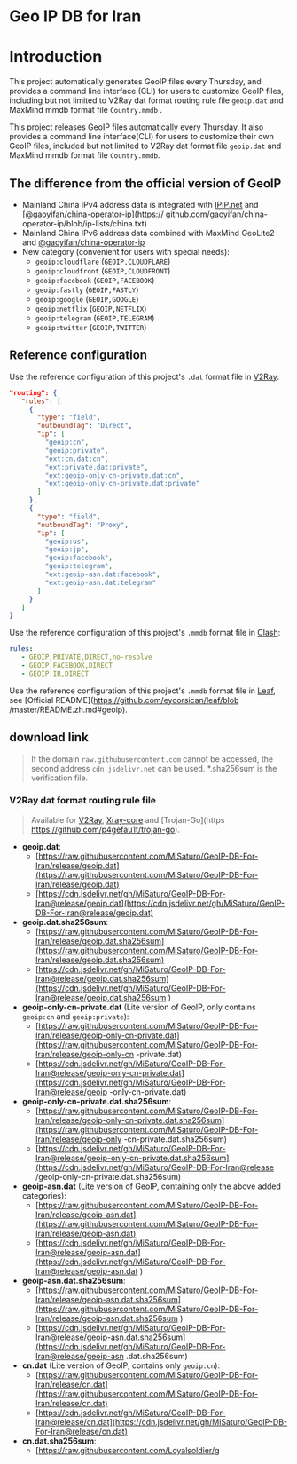 # Geo IP DB for Iran

# Introduction

This project automatically generates GeoIP files every Thursday, and provides a command line interface (CLI) for users to customize GeoIP files, including but not limited to V2Ray dat format routing rule file `geoip.dat` and MaxMind mmdb format file `Country.mmdb` .

This project releases GeoIP files automatically every Thursday. It also provides a command line interface(CLI) for users to customize their own GeoIP files, included but not limited to V2Ray dat format file `geoip.dat` and MaxMind mmdb format file `Country.mmdb`.

## The difference from the official version of GeoIP

- Mainland China IPv4 address data is integrated with [IPIP.net](https://github.com/17mon/china_ip_list/blob/master/china_ip_list.txt) and [@gaoyifan/china-operator-ip](https:// github.com/gaoyifan/china-operator-ip/blob/ip-lists/china.txt)
- Mainland China IPv6 address data combined with MaxMind GeoLite2 and [@gaoyifan/china-operator-ip](https://github.com/gaoyifan/china-operator-ip/blob/ip-lists/china6.txt)
- New category (convenient for users with special needs):
   - `geoip:cloudflare` (`GEOIP,CLOUDFLARE`)
   - `geoip:cloudfront` (`GEOIP,CLOUDFRONT`)
   - `geoip:facebook` (`GEOIP,FACEBOOK`)
   - `geoip:fastly` (`GEOIP,FASTLY`)
   - `geoip:google` (`GEOIP,GOOGLE`)
   - `geoip:netflix` (`GEOIP,NETFLIX`)
   - `geoip:telegram` (`GEOIP,TELEGRAM`)
   - `geoip:twitter` (`GEOIP,TWITTER`)

## Reference configuration

Use the reference configuration of this project's `.dat` format file in [V2Ray](https://github.com/v2fly/v2ray-core):

```json
"routing": {
   "rules": [
     {
       "type": "field",
       "outboundTag": "Direct",
       "ip": [
         "geoip:cn",
         "geoip:private",
         "ext:cn.dat:cn",
         "ext:private.dat:private",
         "ext:geoip-only-cn-private.dat:cn",
         "ext:geoip-only-cn-private.dat:private"
       ]
     },
     {
       "type": "field",
       "outboundTag": "Proxy",
       "ip": [
         "geoip:us",
         "geoip:jp",
         "geoip:facebook",
         "geoip:telegram",
         "ext:geoip-asn.dat:facebook",
         "ext:geoip-asn.dat:telegram"
       ]
     }
   ]
}
```

Use the reference configuration of this project's `.mmdb` format file in [Clash](https://github.com/Dreamacro/clash):

```yaml
rules:
   - GEOIP,PRIVATE,DIRECT,no-resolve
   - GEOIP,FACEBOOK,DIRECT
   - GEOIP,IR,DIRECT
```

Use the reference configuration of this project's `.mmdb` format file in [Leaf](https://github.com/eycorsican/leaf), see [Official README](https://github.com/eycorsican/leaf/blob /master/README.zh.md#geoip).

## download link

> If the domain `raw.githubusercontent.com` cannot be accessed, the second address `cdn.jsdelivr.net` can be used.
> *.sha256sum is the verification file.

### V2Ray dat format routing rule file

> Available for [V2Ray](https://github.com/v2fly/v2ray-core), [Xray-core](https://github.com/XTLS/Xray-core) and [Trojan-Go](https https://github.com/p4gefau1t/trojan-go).

- **geoip.dat**:
   - [https://raw.githubusercontent.com/MiSaturo/GeoIP-DB-For-Iran/release/geoip.dat](https://raw.githubusercontent.com/MiSaturo/GeoIP-DB-For-Iran/release/geoip.dat)
   - [https://cdn.jsdelivr.net/gh/MiSaturo/GeoIP-DB-For-Iran@release/geoip.dat](https://cdn.jsdelivr.net/gh/MiSaturo/GeoIP-DB-For-Iran@release/geoip.dat)
- **geoip.dat.sha256sum**:
   - [https://raw.githubusercontent.com/MiSaturo/GeoIP-DB-For-Iran/release/geoip.dat.sha256sum](https://raw.githubusercontent.com/MiSaturo/GeoIP-DB-For-Iran/release/geoip.dat.sha256sum)
   - [https://cdn.jsdelivr.net/gh/MiSaturo/GeoIP-DB-For-Iran@release/geoip.dat.sha256sum](https://cdn.jsdelivr.net/gh/MiSaturo/GeoIP-DB-For-Iran@release/geoip.dat.sha256sum )
- **geoip-only-cn-private.dat** (Lite version of GeoIP, only contains `geoip:cn` and `geoip:private`):
   - [https://raw.githubusercontent.com/MiSaturo/GeoIP-DB-For-Iran/release/geoip-only-cn-private.dat](https://raw.githubusercontent.com/MiSaturo/GeoIP-DB-For-Iran/release/geoip-only-cn -private.dat)
   - [https://cdn.jsdelivr.net/gh/MiSaturo/GeoIP-DB-For-Iran@release/geoip-only-cn-private.dat](https://cdn.jsdelivr.net/gh/MiSaturo/GeoIP-DB-For-Iran@release/geoip -only-cn-private.dat)
- **geoip-only-cn-private.dat.sha256sum**:
   - [https://raw.githubusercontent.com/MiSaturo/GeoIP-DB-For-Iran/release/geoip-only-cn-private.dat.sha256sum](https://raw.githubusercontent.com/MiSaturo/GeoIP-DB-For-Iran/release/geoip-only -cn-private.dat.sha256sum)
   - [https://cdn.jsdelivr.net/gh/MiSaturo/GeoIP-DB-For-Iran@release/geoip-only-cn-private.dat.sha256sum](https://cdn.jsdelivr.net/gh/MiSaturo/GeoIP-DB-For-Iran@release /geoip-only-cn-private.dat.sha256sum)
- **geoip-asn.dat** (Lite version of GeoIP, containing only the above added categories):
   - [https://raw.githubusercontent.com/MiSaturo/GeoIP-DB-For-Iran/release/geoip-asn.dat](https://raw.githubusercontent.com/MiSaturo/GeoIP-DB-For-Iran/release/geoip-asn.dat)
   - [https://cdn.jsdelivr.net/gh/MiSaturo/GeoIP-DB-For-Iran@release/geoip-asn.dat](https://cdn.jsdelivr.net/gh/MiSaturo/GeoIP-DB-For-Iran@release/geoip-asn.dat )
- **geoip-asn.dat.sha256sum**:
   - [https://raw.githubusercontent.com/MiSaturo/GeoIP-DB-For-Iran/release/geoip-asn.dat.sha256sum](https://raw.githubusercontent.com/MiSaturo/GeoIP-DB-For-Iran/release/geoip-asn.dat.sha256sum )
   - [https://cdn.jsdelivr.net/gh/MiSaturo/GeoIP-DB-For-Iran@release/geoip-asn.dat.sha256sum](https://cdn.jsdelivr.net/gh/MiSaturo/GeoIP-DB-For-Iran@release/geoip-asn .dat.sha256sum)
- **cn.dat** (Lite version of GeoIP, contains only `geoip:cn`):
   - [https://raw.githubusercontent.com/MiSaturo/GeoIP-DB-For-Iran/release/cn.dat](https://raw.githubusercontent.com/MiSaturo/GeoIP-DB-For-Iran/release/cn.dat)
   - [https://cdn.jsdelivr.net/gh/MiSaturo/GeoIP-DB-For-Iran@release/cn.dat](https://cdn.jsdelivr.net/gh/MiSaturo/GeoIP-DB-For-Iran@release/cn.dat)
- **cn.dat.sha256sum**:
   - [https://raw.githubusercontent.com/Loyalsoldier/g
